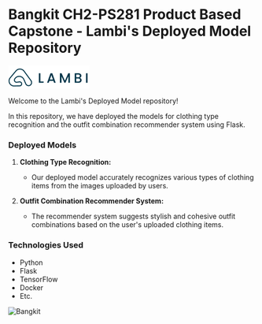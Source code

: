 # Bangkit CH2-PS281 Product Based Capstone - Lambi's Deployed Model Repository

![Team Image](https://github.com/samuelpermana/lambi_recommender_system/blob/main/Group%2050%20(1).png)

Welcome to the Lambi's Deployed Model repository!


In this repository, we have deployed the models for clothing type recognition and the outfit combination recommender system using Flask.

### Deployed Models

1. **Clothing Type Recognition:**
   - Our deployed model accurately recognizes various types of clothing items from the images uploaded by users.

2. **Outfit Combination Recommender System:**
   - The recommender system suggests stylish and cohesive outfit combinations based on the user's uploaded clothing items.

### Technologies Used

- Python
- Flask
- TensorFlow
- Docker
- Etc.

![Bangkit](https://lh3.googleusercontent.com/J2QI0L3vJwv63Sm3isI90ctxuxznz67dAtJQN2vu7wnUuwt9Wc-WI7VuIhwvr0yVrDPfc7kBN5usZz75nDW_k96pCfcZBxnfNzvVS0g=w600)


